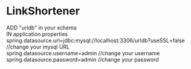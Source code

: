 # LinkShortener

ADD "urldb" in your schema<br>
IN application.properties
<br>
spring.datasource.url=jdbc:mysql://localhost:3306/urldb?useSSL=false //change your mysql URL<br>
spring.datasource.username=admin //change your username<br>
spring.datasource.password=admin //change your password<br>
